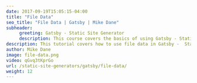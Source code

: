 ```yaml
---
date: 2017-09-19T15:05:15-04:00
title: "File Data"
seo_title: "File Data | Gatsby | Mike Dane"
subheader:
     greeting: Gatsby - Static Site Generator
     description: This course covers the basics of using Gatsby - Static Site Generator. Work your way through the videos and we'll teach you everything you need to know to create a professional and scalable website or blog!
description: This tutorial covers how to use file data in Gatsby -  Static Site Generator.
author: Mike Dane
image: file-data.png
video: qGvq3tKprGo
url: /static-site-generators/gatsby/file-data/
weight: 12
---
```


